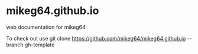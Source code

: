 # mikeg64.github.io
web documentation for mikeg64

To check out use
git clone https://github.com/mikeg64/mikeg64.github.io --branch gh-template
